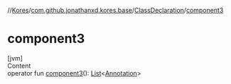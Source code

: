 //[Kores](../../index.md)/[com.github.jonathanxd.kores.base](../index.md)/[ClassDeclaration](index.md)/[component3](component3.md)



# component3  
[jvm]  
Content  
operator fun [component3](component3.md)(): [List](https://kotlinlang.org/api/latest/jvm/stdlib/kotlin.collections/-list/index.html)<[Annotation](../-annotation/index.md)>  



